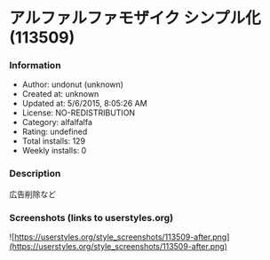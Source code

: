 # アルファルファモザイク シンプル化 (113509)

### Information
- Author: undonut (unknown)
- Created at: unknown
- Updated at: 5/6/2015, 8:05:26 AM
- License: NO-REDISTRIBUTION
- Category: alfalfalfa
- Rating: undefined
- Total installs: 129
- Weekly installs: 0


### Description
広告削除など


### Screenshots (links to userstyles.org)
![https://userstyles.org/style_screenshots/113509-after.png](https://userstyles.org/style_screenshots/113509-after.png)


